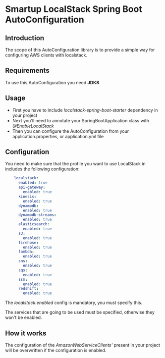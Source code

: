 # Smartup LocalStack Spring Boot AutoConfiguration

## Introduction

The scope of this AutoConfiguration library is to
provide a simple way for configuring AWS clients with localstack.

## Requirements

To use this AutoConfiguration you need **JDK8**.

## Usage

* First you have to include *localstack-spring-boot-starter* dependency in your project
* Next you'll need to annotate your SpringBootApplication class with *@EnableLocalStack*
* Then you can configure the AutoConfiguration from your application.properties, or application.yml file

## Configuration

You need to make sure that the profile you want to use LocalStack in includes the following configuration:

```yaml
    localstack:
      enabled: true
      api-gateway:
        enabled: true
      kinesis:
        enabled: true
      dynamodb:
        enabled: true
      dynamodb-streams:
        enabled: true
      elasticsearch:
        enabled: true
      s3:
        enabled: true
      firehose:
        enabled: true
      lambda:
        enabled: true
      sns:
        enabled: true
      sqs:
        enabled: true
      ssm:
        enabled: true
      redshift:
        enabled: true
```

The *localstack.enabled* config is mandatory, you must specify this.

The services that are going to be used must be specified, otherwise they won't be enabled.

## How it works

The configuration of the *AmazonWebServiceClients'* present in your project will be 
overwritten if the configuration is enabled.
